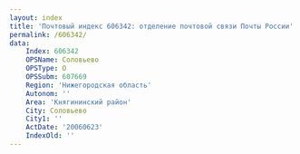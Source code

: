```yaml
---
layout: index
title: 'Почтовый индекс 606342: отделение почтовой связи Почты России'
permalink: /606342/
data:
    Index: 606342
    OPSName: Соловьево
    OPSType: О
    OPSSubm: 607669
    Region: 'Нижегородская область'
    Autonom: ''
    Area: 'Княгининский район'
    City: Соловьево
    City1: ''
    ActDate: '20060623'
    IndexOld: ''
---
```


